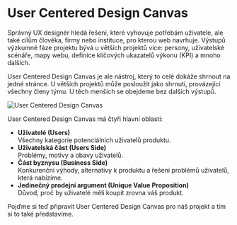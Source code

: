 # User Centered Design Canvas

Správný UX designér hledá řešení, které vyhovuje potřebám uživatele, ale také cílům člověka, firmy nebo instituce, pro kterou web navrhuje. Výstupů výzkumné fáze projektu bývá u větších projektů více: persony, uživatelské scénáře, mapy webu, definice klíčových ukazatelů výkonu (KPI) a mnoho dalších. 

User Centered Design Canvas je ale nástroj, který to celé dokáže shrnout na jedné stránce. U větších projektů může posloužit jako shrnutí, provázející všechny členy týmu. U těch menších se obejdeme bez dalších výstupů.

![User Centered Design Canvas](dist/images/vdwd/original/design-canvas.png)

User Centered Design Canvas má čtyři hlavní oblasti:

* **Uživatelé (Users)**  
Všechny kategorie potenciálních uživatelů produktu.
* **Uživatelská část (Users Side)**  
Problémy, motivy a obavy uživatelů.
* **Část byznysu (Business Side)**  
Konkurenční výhody, alternativy k produktu a řešení problémů uživatelů, která nabízíme.
* **Jedinečný prodejní argument (Unique Value Proposition)**  
Důvod, proč by uživatelé měli koupit zrovna váš produkt.

Pojďme si teď připravit User Centered Design Canvas pro náš projekt a tím si to také představíme.

